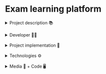# Exam learning platform


<details>
<summary>  Project description 📚</summary>
<p>
A platform to create your own lessons and tests. Currently it is set up with materials for the romanian Bacalaureat exam at the Romanian language.
</p>
</details>

</br>

<details>
<summary>  Developer 🙆‍♂️</summary>
<ul>
<li>Alex-Rareș Roman </li>
</ul>
</details>

</br>

<details>
<summary>  Project implementation 🔧</summary>
<p>
I started this project to develop a web project with Go on the backend and Typescript + React on the frontend. The first step was implementing a few api's on
the server to create, update and delete users for the authentification. After having the users down, I wanted to be able to add lessons interactively through the
platform. Similarly I added tests. Quick questions for each lesson: after creating a lesson, you can publish as many quick questions in relation with the said lesson
that will appear directly under the lesson and will be randomized for the user to practice their knowledge on the subject. Using the same concept, I made it so you
have to create a test first, then you can add questions and select the test they are related to. This will add the question to the test. The last and
I think the most fun part, the gamification. Quick questions will give you experience points and gold and passing tests will also give you rewards. The experience
will place the users higher on the global leaderboard and the gold can be spent for advantages during tests. Lastly, I implemented badges for the user's profile, as
a cute addition and a sense of progress for the learner.
</p>
</details>

</br>

<details>

<summary>  Technologies ⚙️</summary>
<h3>I chose Golang as the language for the backend</h3>
<ul>
<li>
It is blazingly fast.
</li>
<li>
It scales better than other options.
</li>
<li>
Writing <i>Go</i> feels good.
</li>
</ul>
<h3>Fiber</h3>
<ul>
<li>Easy to start with.</li>
<li>Intuitive</li>
</ul>
<h3>Xorm + Sqlite</h3>
<ul>
<li>I used Xorm to handle the database.</li>
<li>Sqlite was easy enough to set up and it gave me everything I need as fast as I needed it.</li>
</ul>
<h3>Typescript for the frondend</h3>
<ul>
  <li>
Some form of static types were a must for me
  </li>
</ul>
<h3>Node</h3>
<ul>
<li>
Developed ecosystem
</li>
<li>
More than enough documentation
</li>
</ul>
<h3>React</h3>
<ul>
<li>
Personal preference, it was my first project with React and I just wanted to try using it and see how I like it.
</li>
</ul>
</details>
</br>

<details>
<summary> Media 📸 + Code 🖥️</summary>
  <blockquote>
    <details>
    <summary>&nbsp;&nbsp;&nbsp;&nbsp;Screenshots: </summary>
    <img src="media/lesson-1.png" width="200" height="200">
    &nbsp;&nbsp;&nbsp;&nbsp;&nbsp;&nbsp;&nbsp;&nbsp;&nbsp;&nbsp;&nbsp;&nbsp;&nbsp;&nbsp;&nbsp;&nbsp;&nbsp;&nbsp;&nbsp;&nbsp;&nbsp;&nbsp;&nbsp;&nbsp;&nbsp;
    <img src="media/lesson-2.png" width="200" height="200">
    &nbsp;&nbsp;&nbsp;&nbsp;&nbsp;&nbsp;&nbsp;&nbsp;&nbsp;&nbsp;&nbsp;&nbsp;&nbsp;&nbsp;&nbsp;&nbsp;&nbsp;&nbsp;&nbsp;&nbsp;&nbsp;&nbsp;&nbsp;&nbsp;&nbsp;
    <img src="media/test-1.png" width="200" height="200">
    &nbsp;&nbsp;&nbsp;&nbsp;&nbsp;&nbsp;&nbsp;&nbsp;&nbsp;&nbsp;&nbsp;&nbsp;&nbsp;&nbsp;&nbsp;&nbsp;&nbsp;&nbsp;&nbsp;&nbsp;&nbsp;&nbsp;&nbsp;&nbsp;&nbsp;
    <img src="media/test-2.png" width="200" height="200">
    &nbsp;&nbsp;&nbsp;&nbsp;&nbsp;&nbsp;&nbsp;&nbsp;&nbsp;&nbsp;&nbsp;&nbsp;&nbsp;&nbsp;&nbsp;&nbsp;&nbsp;&nbsp;&nbsp;&nbsp;&nbsp;&nbsp;&nbsp;&nbsp;&nbsp;
    <img src="media/create.png" width="200" height="200">
    &nbsp;&nbsp;&nbsp;&nbsp;&nbsp;&nbsp;&nbsp;&nbsp;&nbsp;&nbsp;&nbsp;&nbsp;&nbsp;&nbsp;&nbsp;&nbsp;&nbsp;&nbsp;&nbsp;&nbsp;&nbsp;&nbsp;&nbsp;&nbsp;&nbsp;
    <img src="media/leaderboard.png" width="200" height="200">
  </details>
  </blockquote>
  
  <blockquote>
  <details><summary>&nbsp;&nbsp;&nbsp;&nbsp;Code: </summary>

[Code file](https://github.com/ralexgt/Platforma-BAC/tree/main/server) - Server </br>
[Code file](https://github.com/ralexgt/Platforma-BAC/tree/main/platforma-romana) - UI

  </details>
  </blockquote>
  
  <blockquote>
  <details><summary>&nbsp;&nbsp;&nbsp;&nbsp;Fun fact: </summary>

  <strong>I learned using the Helix text editor during this project. 😁 Still no neovim chad though. 🤣🤣

  </details>
  </blockquote>
</details>
